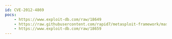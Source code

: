 ```yaml
---
id: CVE-2012-4869
pocs:
    - https://www.exploit-db.com/raw/18649
    - https://raw.githubusercontent.com/rapid7/metasploit-framework/master/modules/exploits/unix/http/freepbx_callmenum.rb
    - https://www.exploit-db.com/raw/18659
---
```

